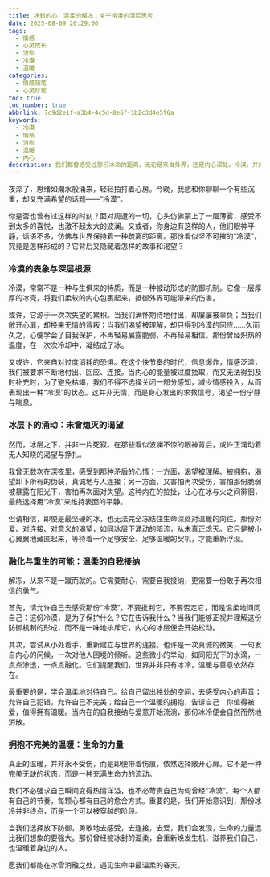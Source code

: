 ```yaml
---
title: 冰封的心，温柔的解冻：关于冷漠的深层思考
date: 2025-08-09 20:29:00
tags:
  - 情感
  - 心灵成长
  - 治愈
  - 冷漠
  - 温暖
categories:
  - 情感随笔
  - 心灵疗愈
toc: true
toc_number: true
abbrlink: 7c9d2e1f-a3b4-4c5d-8e6f-1b2c3d4e5f6a
keywords:
  - 冷漠
  - 情感
  - 治愈
  - 温暖
  - 内心
description: 我们都曾感受过那份冰冷的距离，无论是来自外界，还是内心深处。冷漠，并非无情，它更像是一层厚厚的保护壳，包裹着曾经的伤痛与未曾言说的脆弱。今天，让我们一同走进这份看似坚硬的冷漠，去探寻它背后的故事，去感受那份渴望被温暖、被理解的柔软。
---
```


夜深了，思绪如潮水般涌来，轻轻拍打着心房。今晚，我想和你聊聊一个有些沉重，却又充满希望的话题——“冷漠”。

你是否也曾有过这样的时刻？面对周遭的一切，心头仿佛蒙上了一层薄雾，感受不到太多的喜悦，也激不起太大的波澜。又或者，你身边有这样的人，他们眼神平静，话语不多，仿佛与世界保持着一种疏离的距离。那份看似坚不可摧的“冷漠”，究竟是怎样形成的？它背后又隐藏着怎样的故事和渴望？

### 冷漠的表象与深层根源

冷漠，常常不是一种与生俱来的特质，而是一种被动形成的防御机制。它像一层厚厚的冰壳，将我们柔软的内心包裹起来，抵御外界可能带来的伤害。

或许，它源于一次次失望的累积。当我们满怀期待地付出，却屡屡被辜负；当我们敞开心扉，却换来无情的背叛；当我们渴望被理解，却只得到冷漠的回应……久而久之，心便学会了自我保护，不再轻易展露脆弱，不再轻易相信。那份曾经炽热的温度，在一次次冷却中，凝结成了冰。

又或许，它来自对过度消耗的恐惧。在这个快节奏的时代，信息爆炸，情感泛滥，我们被要求不断地付出、回应、连接。当内心的能量被过度抽取，而又无法得到及时补充时，为了避免枯竭，我们不得不选择关闭一部分感知，减少情感投入，从而表现出一种“冷漠”的状态。这并非无情，而是身心发出的求救信号，渴望一份宁静与喘息。

### 冰层下的涌动：未曾熄灭的渴望

然而，冰层之下，并非一片死寂。在那些看似波澜不惊的眼神背后，或许正涌动着无人知晓的渴望与挣扎。

我曾无数次在深夜里，感受到那种矛盾的心情：一方面，渴望被理解、被拥抱，渴望卸下所有的伪装，真诚地与人连接；另一方面，又害怕再次受伤，害怕那份脆弱被暴露在阳光下，害怕再次面对失望。这种内在的拉扯，让心在冰与火之间徘徊，最终选择用“冷漠”来维持表面的平静。

但请相信，即使是最坚硬的冰，也无法完全冻结住生命深处对温暖的向往。那份对爱、对连接、对意义的渴望，如同冰层下涌动的暗流，从未真正熄灭。它只是被小心翼翼地藏匿起来，等待着一个足够安全、足够温暖的契机，才能重新浮现。

### 融化与重生的可能：温柔的自我接纳

解冻，从来不是一蹴而就的。它需要耐心，需要自我接纳，更需要一份敢于再次相信的勇气。

首先，请允许自己去感受那份“冷漠”。不要批判它，不要否定它，而是温柔地问问自己：这份冷漠，是为了保护什么？它在告诉我什么？当我们能够正视并理解这份防御机制的形成，而不是一味地排斥它，内心的冰层便会开始松动。

其次，尝试从小处着手，重新建立与世界的连接。也许是一次真诚的微笑，一句发自内心的问候，一次对他人困境的倾听。这些微小的举动，如同阳光下的水滴，一点点渗透，一点点融化。它们提醒我们，世界并非只有冰冷，温暖与善意依然存在。

最重要的是，学会温柔地对待自己。给自己留出独处的空间，去感受内心的声音；允许自己犯错，允许自己不完美；给自己一个温暖的拥抱，告诉自己：你值得被爱，值得拥有温暖。当内在的自我接纳与爱意开始流淌，那份冰冷便会自然而然地消散。

### 拥抱不完美的温暖：生命的力量

真正的温暖，并非永不受伤，而是即便带着伤痕，依然选择敞开心扉。它不是一种完美无缺的状态，而是一种充满生命力的流动。

我们不必强求自己瞬间变得热情洋溢，也不必苛责自己为何曾经“冷漠”。每个人都有自己的节奏，每颗心都有自己的愈合方式。重要的是，我们开始意识到，那份冰冷并非终点，而是一个可以被穿越的阶段。

当我们选择放下防御，勇敢地去感受，去连接，去爱，我们会发现，生命的力量远比我们想象的要强大。那份曾经被冰封的温柔，会重新焕发生机，滋养我们自己，也温暖着身边的人。

愿我们都能在冰雪消融之处，遇见生命中最温柔的春天。